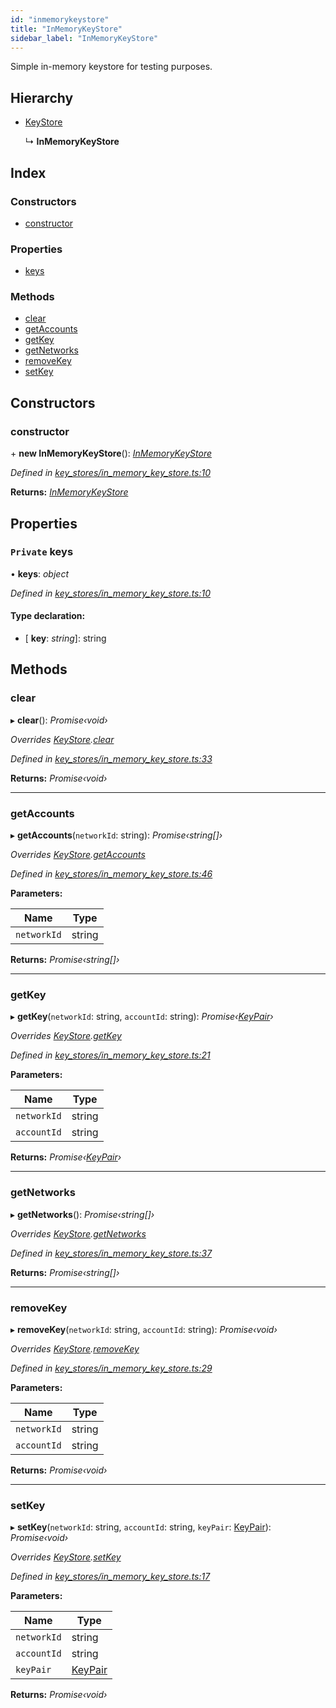 ```yaml
---
id: "inmemorykeystore"
title: "InMemoryKeyStore"
sidebar_label: "InMemoryKeyStore"
---
```


Simple in-memory keystore for testing purposes.

## Hierarchy

* [KeyStore](keystore.md)

  ↳ **InMemoryKeyStore**

## Index

### Constructors

* [constructor](inmemorykeystore.md#constructor)

### Properties

* [keys](inmemorykeystore.md#private-keys)

### Methods

* [clear](inmemorykeystore.md#clear)
* [getAccounts](inmemorykeystore.md#getaccounts)
* [getKey](inmemorykeystore.md#getkey)
* [getNetworks](inmemorykeystore.md#getnetworks)
* [removeKey](inmemorykeystore.md#removekey)
* [setKey](inmemorykeystore.md#setkey)

## Constructors

###  constructor

\+ **new InMemoryKeyStore**(): *[InMemoryKeyStore](inmemorykeystore.md)*

*Defined in [key_stores/in_memory_key_store.ts:10](https://github.com/near/near-api-js/blob/88ad17d/src.ts/key_stores/in_memory_key_store.ts#L10)*

**Returns:** *[InMemoryKeyStore](inmemorykeystore.md)*

## Properties

### `Private` keys

• **keys**: *object*

*Defined in [key_stores/in_memory_key_store.ts:10](https://github.com/near/near-api-js/blob/88ad17d/src.ts/key_stores/in_memory_key_store.ts#L10)*

#### Type declaration:

* \[ **key**: *string*\]: string

## Methods

###  clear

▸ **clear**(): *Promise‹void›*

*Overrides [KeyStore](keystore.md).[clear](keystore.md#abstract-clear)*

*Defined in [key_stores/in_memory_key_store.ts:33](https://github.com/near/near-api-js/blob/88ad17d/src.ts/key_stores/in_memory_key_store.ts#L33)*

**Returns:** *Promise‹void›*

___

###  getAccounts

▸ **getAccounts**(`networkId`: string): *Promise‹string[]›*

*Overrides [KeyStore](keystore.md).[getAccounts](keystore.md#abstract-getaccounts)*

*Defined in [key_stores/in_memory_key_store.ts:46](https://github.com/near/near-api-js/blob/88ad17d/src.ts/key_stores/in_memory_key_store.ts#L46)*

**Parameters:**

Name | Type |
------ | ------ |
`networkId` | string |

**Returns:** *Promise‹string[]›*

___

###  getKey

▸ **getKey**(`networkId`: string, `accountId`: string): *Promise‹[KeyPair](keypair.md)›*

*Overrides [KeyStore](keystore.md).[getKey](keystore.md#abstract-getkey)*

*Defined in [key_stores/in_memory_key_store.ts:21](https://github.com/near/near-api-js/blob/88ad17d/src.ts/key_stores/in_memory_key_store.ts#L21)*

**Parameters:**

Name | Type |
------ | ------ |
`networkId` | string |
`accountId` | string |

**Returns:** *Promise‹[KeyPair](keypair.md)›*

___

###  getNetworks

▸ **getNetworks**(): *Promise‹string[]›*

*Overrides [KeyStore](keystore.md).[getNetworks](keystore.md#abstract-getnetworks)*

*Defined in [key_stores/in_memory_key_store.ts:37](https://github.com/near/near-api-js/blob/88ad17d/src.ts/key_stores/in_memory_key_store.ts#L37)*

**Returns:** *Promise‹string[]›*

___

###  removeKey

▸ **removeKey**(`networkId`: string, `accountId`: string): *Promise‹void›*

*Overrides [KeyStore](keystore.md).[removeKey](keystore.md#abstract-removekey)*

*Defined in [key_stores/in_memory_key_store.ts:29](https://github.com/near/near-api-js/blob/88ad17d/src.ts/key_stores/in_memory_key_store.ts#L29)*

**Parameters:**

Name | Type |
------ | ------ |
`networkId` | string |
`accountId` | string |

**Returns:** *Promise‹void›*

___

###  setKey

▸ **setKey**(`networkId`: string, `accountId`: string, `keyPair`: [KeyPair](keypair.md)): *Promise‹void›*

*Overrides [KeyStore](keystore.md).[setKey](keystore.md#abstract-setkey)*

*Defined in [key_stores/in_memory_key_store.ts:17](https://github.com/near/near-api-js/blob/88ad17d/src.ts/key_stores/in_memory_key_store.ts#L17)*

**Parameters:**

Name | Type |
------ | ------ |
`networkId` | string |
`accountId` | string |
`keyPair` | [KeyPair](keypair.md) |

**Returns:** *Promise‹void›*
